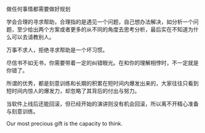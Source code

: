 做任何事情都需要做好规划

学会合理的寻求帮助，合理指的是遇见一个问题，自己想办法解决，如分析一个问题，至少给出两个方案或者更多的从不同的角度去思考分析，最后实在不知道为什么可以去请教别人。

万事不求人，拒绝寻求帮助是一个坏习惯。

尽信书不如无书，你需要带着一定的纠错眼光。在和你的理解相悖时，不一定就是你错了。


所谓的优秀，都是刻意训练和长期的积累在短时间内爆发出来的，大家往往只看到短时间内惊人的爆发力，却忽略了其背后的付出与努力。

当软件上线后还能回滚，但已经开始的演讲则没有机会回滚，所以离不开精心准备与刻意训练。

Our most precious gift is the capacity to think.

